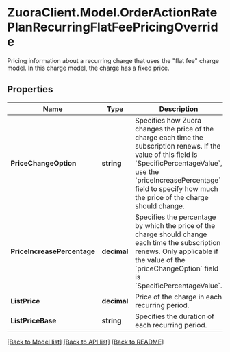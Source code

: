 # ZuoraClient.Model.OrderActionRatePlanRecurringFlatFeePricingOverride
Pricing information about a recurring charge that uses the \"flat fee\" charge model. In this charge model, the charge has a fixed price. 

## Properties

Name | Type | Description | Notes
------------ | ------------- | ------------- | -------------
**PriceChangeOption** | **string** | Specifies how Zuora changes the price of the charge each time the subscription renews.  If the value of this field is &#x60;SpecificPercentageValue&#x60;, use the &#x60;priceIncreasePercentage&#x60; field to specify how much the price of the charge should change.  | [optional] 
**PriceIncreasePercentage** | **decimal** | Specifies the percentage by which the price of the charge should change each time the subscription renews. Only applicable if the value of the &#x60;priceChangeOption&#x60; field is &#x60;SpecificPercentageValue&#x60;.  | [optional] 
**ListPrice** | **decimal** | Price of the charge in each recurring period.  | [optional] 
**ListPriceBase** | **string** | Specifies the duration of each recurring period.  | [optional] 

[[Back to Model list]](../README.md#documentation-for-models) [[Back to API list]](../README.md#documentation-for-api-endpoints) [[Back to README]](../README.md)

